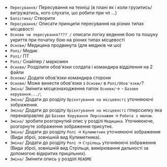 - `Пересування/` Пересування на техніці (в плані як і коли грузитись/вигружатись, кого слухати, шо робити при чп ...)
- `Балістика/` Створити
- `Пересування/` Описати принципи пересування на різних типах місцевості
- `Основи чи пересування???? /` описати логіку ведення бою та пошуку укриття при початку бою на ріхних типах місцевості
- `Основи/` Медицина продвинута (для медиків чи шо)
- `Ролі/` Медик
- `Ролі/` ПТ
- `Ролі/` Снайпер / марксмен
- `Основи/` Розділити обов'язки солдата і командира відділення на 2 файли
- `Основи/` Додати обов'язки командира сторони
- `Основи/` Може винести обов'язки з `Основи/` в `Ролі/Обов'язки/`?
- `Зміна/` Змінити місцезнаходження папок `Основи/`-> - `Базове керування.../`; 
- `Зміна/` Додати до розділу `Орієнтування на місцевості` уточняюючі зображення.
- `Зміна/` Додати до розділу `Орієнтування на місцевості` гіперссилку яка перенаправляє до `Базове Керування Персонажем` -> `Робота з мапою`.
- `Зміна/` зробити розгорнутий опис у розділі `Медицина`. Уточняююче, розгорнуте зображення зображення присутнє.
- `Зміна/` Додати до розділу `Ролі` -> `Кулиметник` уточняюючі зображення (Види зброї, зовнішній вид Кулиметника).
- `Зміна/` Додати до розділу `Ролі` -> `Стрілець` уточняюючі зображення (Види зброї, зовнішній вид Стрільця, вимірювання дальності за допомогою відкритих прицільних).
- `Зміна/` Змінити опись у розділі `README`
